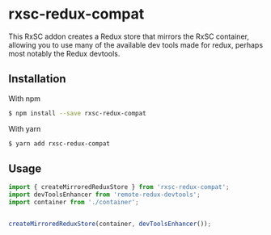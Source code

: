 # rxsc-redux-compat

This RxSC addon creates a Redux store that mirrors the RxSC container, allowing
you to use many of the available dev tools made for redux, perhaps most notably
the Redux devtools.

## Installation

With npm

```sh
$ npm install --save rxsc-redux-compat
```

With yarn

```sh
$ yarn add rxsc-redux-compat
```

## Usage

```javascript
import { createMirroredReduxStore } from 'rxsc-redux-compat';
import devToolsEnhancer from 'remote-redux-devtools';
import container from './container';


createMirroredReduxStore(container, devToolsEnhancer());
```

